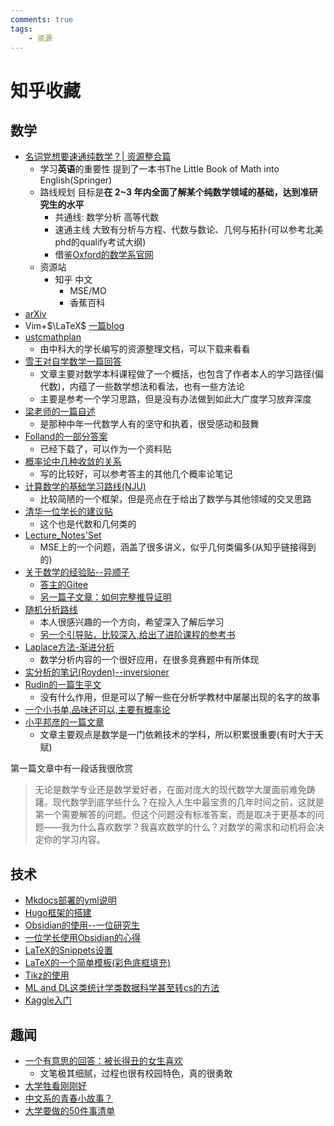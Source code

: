 ```yaml
---
comments: true
tags:
    - 资源
---
```

# 知乎收藏

## 数学

+ [名词党想要速通纯数学？| 资源整合篇](https://zhuanlan.zhihu.com/p/709525527)
    + 学习**英语**的重要性 提到了一本书The Little Book of Math into English(Springer)
    + 路线规划 目标是**在 2~3 年内全面了解某个纯数学领域的基础，达到准研究生的水平**
        + 共通线: 数学分析 高等代数
        + 速通主线 大致有分析与方程、代数与数论、几何与拓扑(可以参考北美phd的qualify考试大纲)
        + 借鉴[Oxford的数学系官网](https://courses.maths.ox.ac.uk/) 
    + 资源站
    	+ 知乎 中文
          + MSE/MO
          + 香蕉百科
+ [arXiv](https://arxiv.org/)
+ Vim+$\LaTeX$ [一篇blog](https://castel.dev/post/lecture-notes-1/)
+ [ustcmathplan](https://www.zhihu.com/question/373791759/answer/1600418713)
    + 由中科大的学长编写的资源整理文档，可以下载来看看
+ [雪王对自学数学一篇回答](https://www.zhihu.com/question/624822050/answer/3238127500)
    + 文章主要对数学本科课程做了一个概括，也包含了作者本人的学习路径(偏代数)，内蕴了一些数学想法和看法，也有一些方法论
    + 主要是参考一个学习思路，但是没有办法做到如此大广度学习放弃深度
+ [梁老师的一篇自述](https://zhuanlan.zhihu.com/p/62460160?utm_campaign=)
    + 是那种中年一代数学人有的坚守和执着，很受感动和鼓舞
+ [Folland的一部分答案](https://www.zhihu.com/question/490479663/answer/2156515940)
    + 已经下载了，可以作为一个资料贴
+ [概率论中几种收敛的关系](https://zhuanlan.zhihu.com/p/70034585)
    + 写的比较好，可以参考答主的其他几个概率论笔记
+ [计算数学的基础学习路线(NJU)](https://www.zhihu.com/question/465340849/answer/2312901163)
    + 比较简陋的一个框架，但是亮点在于给出了数学与其他领域的交叉思路
+ [清华一位学长的建议贴](https://zhuanlan.zhihu.com/p/40333692)
    + 这个也是代数和几何类的
+ [Lecture_Notes'Set](https://math.stackexchange.com/questions/302023/best-sets-of-lecture-notes-and-articles)
    + MSE上的一个问题，涵盖了很多讲义，似乎几何类偏多(从知乎链接得到的)
+ [关于数学的经验贴--异顺子](https://www.zhihu.com/question/509486429/answer/2929824378) 
    + [答主的Gitee](https://gitee.com/afinedog/notes-sharing/blob/master/%E5%89%8D%E8%A8%80.md)
    + [另一篇子文章：如何完整推导证明](https://www.zhihu.com/question/423330102/answer/3257638668)
+ [随机分析路线](https://www.zhihu.com/question/649971676/answer/3448961790)
    + 本人很感兴趣的一个方向，希望深入了解后学习
    + [另一个引导贴，比较深入,给出了进阶课程的参考书](https://www.zhihu.com/question/649971676/answer/7252502934)
+ [Laplace方法-渐进分析](https://zhuanlan.zhihu.com/p/599544390)
    + 数学分析内容的一个很好应用，在很多竞赛题中有所体现
+ [实分析的笔记(Royden)--inversioner](https://zhuanlan.zhihu.com/p/260838198)
+ [Rudin的一篇生平文](https://www.zhihu.com/question/559683007/answer/4106311269)
    + 没有什么作用，但是可以了解一些在分析学教材中屡屡出现的名字的故事
+ [一个小书单,品味还可以,主要有概率论](https://www.zhihu.com/question/22302252/answer/45193351)
+ [小平邦彦的一篇文章](https://www.zhihu.com/question/630707081/answer/3405346873)
    + 文章主要观点是数学是一门依赖技术的学科，所以积累很重要(有时大于天赋)



第一篇文章中有一段话我很欣赏

>无论是数学专业还是数学爱好者，在面对庞大的现代数学大厦面前难免踌躇。现代数学到底学些什么？在投入人生中最宝贵的几年时间之前，这就是第一个需要解答的问题。但这个问题没有标准答案，而是取决于更基本的问题——我为什么喜欢数学？我喜欢数学的什么？对数学的需求和动机将会决定你的学习内容。



## 技术
+ [Mkdocs部署的yml说明](https://zhuanlan.zhihu.com/p/62460160?utm_campaign=)
+ [Hugo框架的搭建](https://zhuanlan.zhihu.com/p/901399736)
+ [Obsidian的使用--一位研究生](https://www.zhihu.com/question/401972085/answer/3365454194)
+ [一位学长使用Obsidian的心得](https://zhuanlan.zhihu.com/p/657343154)
+ [LaTeX的Snippets设置](https://zhuanlan.zhihu.com/p/350249305)
+ [LaTeX的一个简单模板(彩色底框填充)](https://www.zhihu.com/question/362654946/answer/2364047739)
+ [Tikz的使用](https://zhuanlan.zhihu.com/p/48300815)
+ [ML and DL这类统计学类数据科学甚至转cs的方法](https://www.zhihu.com/question/395556369/answer/2102149123)
+ [Kaggle入门](https://www.zhihu.com/question/23987009/answer/3111007309)



## 趣闻
+ [一个有意思的回答：被长得丑的女生喜欢](https://www.zhihu.com/question/31105656/answer/3481038373)
	+ 文笔极其细腻，过程也很有校园特色，真的很勇敢
+ [大学牲看刚刚好](https://www.zhihu.com/question/435660779/answer/2691019839)
+ [中文系的青春小故事？](https://www.zhihu.com/question/479581034/answer/3305909892)
+ [大学要做的50件事清单](https://www.zhihu.com/question/432683453/answer/3191235340)



















